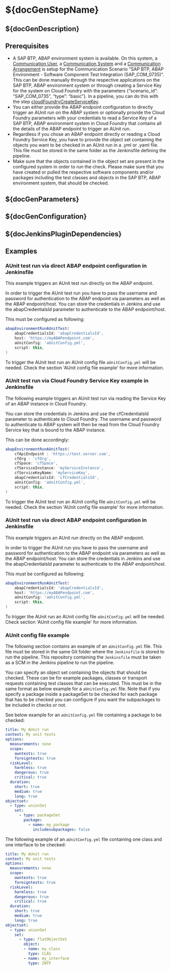 # ${docGenStepName}

## ${docGenDescription}

## Prerequisites

* A SAP BTP, ABAP environment system is available. On this system, a [Communication User](https://help.sap.com/viewer/65de2977205c403bbc107264b8eccf4b/Cloud/en-US/0377adea0401467f939827242c1f4014.html), a [Communication System](https://help.sap.com/viewer/65de2977205c403bbc107264b8eccf4b/Cloud/en-US/1bfe32ae08074b7186e375ab425fb114.html) and a [Communication Arrangement](https://help.sap.com/viewer/65de2977205c403bbc107264b8eccf4b/Cloud/en-US/a0771f6765f54e1c8193ad8582a32edb.html) is setup for the Communication Scenario “SAP BTP, ABAP Environment - Software Component Test Integration (SAP_COM_0735)“. This can be done manually through the respective applications on the SAP BTP, ABAP environment system or through creating a Service Key for the system on Cloud Foundry with the parameters {“scenario_id”: “SAP_COM_0735", “type”: “basic”}. In a pipeline, you can do this with the step [cloudFoundryCreateServiceKey](https://sap.github.io/jenkins-library/steps/cloudFoundryCreateServiceKey/).
* You can either provide the ABAP endpoint configuration to directly trigger an AUnit run on the ABAP system or optionally provide the Cloud Foundry parameters with your credentials to read a Service Key of a SAP BTP, ABAP environment system in Cloud Foundry that contains all the details of the ABAP endpoint to trigger an AUnit run.
* Regardless if you chose an ABAP endpoint directly or reading a Cloud Foundry Service Key, you have to provide the object set containing the objects you want to be checked in an AUnit run in a .yml or .yaml file. This file must be stored in the same folder as the Jenkinsfile defining the pipeline.
* Make sure that the objects contained in the object set are present in the configured system in order to run the check. Please make sure that you have created or pulled the respective software components and/or packages including the test classes and objects in the SAP BTP, ABAP environment system, that should be checked.

## ${docGenParameters}

## ${docGenConfiguration}

## ${docJenkinsPluginDependencies}

## Examples

### AUnit test run via direct ABAP endpoint configuration in Jenkinsfile

This  example triggers an AUnit test run directly on the ABAP endpoint.

In order to trigger the AUnit test run you have to pass the username and password for authentication to the ABAP endpoint via parameters as well as the ABAP endpoint/host. You can store the credentials in Jenkins and use the abapCredentialsId parameter to authenticate to the ABAP endpoint/host.

This must be configured as following:

```groovy
abapEnvironmentRunAUnitTest(
    abapCredentialsId: 'abapCredentialsId',
    host: 'https://myABAPendpoint.com',
    aUnitConfig: 'aUnitConfig.yml',
    script: this,
)
```

To trigger the AUnit test run an AUnit config file `aUnitConfig.yml` will be needed. Check the section 'AUnit config file example' for more information.

### AUnit test run via Cloud Foundry Service Key example in Jenkinsfile

The following example triggers an AUnit test run via reading the Service Key of an ABAP instance in Cloud Foundry.

You can store the credentials in Jenkins and use the cfCredentialsId parameter to authenticate to Cloud Foundry.
The username and password to authenticate to ABAP system will then be read from the Cloud Foundry Service key that is bound to the ABAP instance.

This can be done accordingly:

```groovy
abapEnvironmentRunAUnitTest(
    cfApiEndpoint : 'https://test.server.com',
    cfOrg : 'cfOrg',
    cfSpace: 'cfSpace',
    cfServiceInstance: 'myServiceInstance',
    cfServiceKeyName: 'myServiceKey',
    abapCredentialsId: 'cfCredentialsId',
    aUnitConfig: 'aUnitConfig.yml',
    script: this,
)
```

To trigger the AUnit test run an AUnit config file `aUnitConfig.yml` will be needed. Check the section 'AUnit config file example' for more information.

### AUnit test run via direct ABAP endpoint configuration in Jenkinsfile

This  example triggers an AUnit run directly on the ABAP endpoint.

In order to trigger the AUnit run you have to pass the username and password for authentication to the ABAP endpoint via parameters as well as the ABAP endpoint/host. You can store the credentials in Jenkins and use the abapCredentialsId parameter to authenticate to the ABAP endpoint/host.

This must be configured as following:

```groovy
abapEnvironmentRunAUnitTest(
    abapCredentialsId: 'abapCredentialsId',
    host: 'https://myABAPendpoint.com',
    aUnitConfig: 'aUnitConfig.yml',
    script: this,
)
```

To trigger the AUnit run an AUnit config file `aUnitConfig.yml` will be needed. Check section 'AUnit config file example' for more information.

### AUnit config file example

The following section contains an example of an `aUnitConfig.yml` file.
This file must be stored in the same Git folder where the `Jenkinsfile` is stored to run the pipeline. This repository containing the `Jenkinsfile` must be taken as a SCM in the Jenkins pipeline to run the pipeline.

You can specify an object set containing the objects that should be checked. These can be for example packages, classes or transport requests containing test classes that can be executed. This must be in the same format as below example for a `aUnitConfig.yml` file.
Note that if you specify a package inside a packageSet to be checked for each package that has to be checked you can configure if you want the subpackages to be included in checks or not.

See below example for an `aUnitConfig.yml` file containing a package to be checked:

```yaml
title: My AUnit run
context: My unit tests
options:
  measurements: none
  scope:
    owntests: true
    foreigntests: true
  riskLevel:
    harmless: true
    dangerous: true
    critical: true
  duration:
    short: true
    medium: true
    long: true
objectset:
  - type: unionSet
    set:
      - type: packageSet
        package:
          - name: my_package
            includesubpackages: false
```

The following example of an `aUnitConfig.yml` file containing one class and one interface to be checked:

```yaml
title: My AUnit run
context: My unit tests
options:
  measurements: none
  scope:
    owntests: true
    foreigntests: true
  riskLevel:
    harmless: true
    dangerous: true
    critical: true
  duration:
    short: true
    medium: true
    long: true
objectset:
  - type: unionSet
    set:
      - type: flatObjectSet
        object:
        - name: my_class
          type: CLAS
        - name: my_interface
          type: INTF
```
